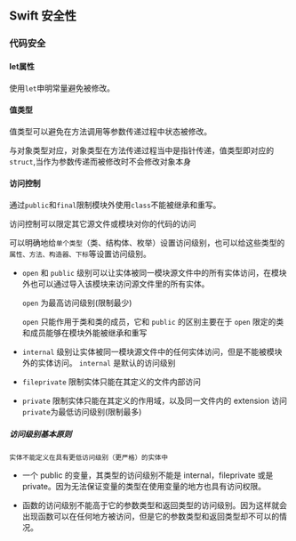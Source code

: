 ## Swift 安全性

### 代码安全

#### let属性

 使用`let`申明常量避免被修改。

#### 值类型

值类型可以避免在方法调用等参数传递过程中状态被修改。

与对象类型对应，对象类型在方法传递过程当中是指针传递，值类型即对应的`struct`,当作为参数传递而被修改时不会修改对象本身

#### 访问控制

通过`public`和`final`限制模块外使用`class`不能被继承和重写。

访问控制可以限定其它源文件或模块对你的代码的访问

可以明确地给`单个类型`（类、结构体、枚举）设置访问级别，也可以给这些类型的`属性、方法、构造器、下标`等设置访问级别。

- `open` 和 `public` 级别可以让实体被同一模块源文件中的所有实体访问，在模块外也可以通过导入该模块来访问源文件里的所有实体。

	`open` 为最高访问级别(限制最少)

	`open` 只能作用于类和类的成员，它和 `public` 的区别主要在于 `open` 限定的类和成员能够在模块外能被继承和重写

- `internal` 级别让实体被同一模块源文件中的任何实体访问，但是不能被模块外的实体访问。
	`internal` 是默认的访问级别

- `fileprivate` 限制实体只能在其定义的文件内部访问

- `private` 限制实体只能在其定义的作用域，以及同一文件内的 extension 访问
	`private`为最低访问级别(限制最多)

##### 访问级别基本原则

`实体不能定义在具有更低访问级别（更严格）的实体中`

- 一个 public 的变量，其类型的访问级别不能是 internal，fileprivate 或是 private。因为无法保证变量的类型在使用变量的地方也具有访问权限。

- 函数的访问级别不能高于它的参数类型和返回类型的访问级别。因为这样就会出现函数可以在任何地方被访问，但是它的参数类型和返回类型却不可以的情况。

	
